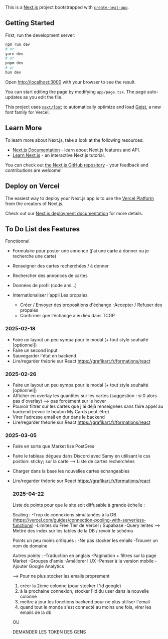 This is a [Next.js](https://nextjs.org) project bootstrapped with [`create-next-app`](https://nextjs.org/docs/app/api-reference/cli/create-next-app).

## Getting Started

First, run the development server:

```bash
npm run dev
# or
yarn dev
# or
pnpm dev
# or
bun dev
```

Open [http://localhost:3000](http://localhost:3000) with your browser to see the result.

You can start editing the page by modifying `app/page.tsx`. The page auto-updates as you edit the file.

This project uses [`next/font`](https://nextjs.org/docs/app/building-your-application/optimizing/fonts) to automatically optimize and load [Geist](https://vercel.com/font), a new font family for Vercel.

## Learn More

To learn more about Next.js, take a look at the following resources:

- [Next.js Documentation](https://nextjs.org/docs) - learn about Next.js features and API.
- [Learn Next.js](https://nextjs.org/learn) - an interactive Next.js tutorial.

You can check out [the Next.js GitHub repository](https://github.com/vercel/next.js) - your feedback and contributions are welcome!

## Deploy on Vercel

The easiest way to deploy your Next.js app is to use the [Vercel Platform](https://vercel.com/new?utm_medium=default-template&filter=next.js&utm_source=create-next-app&utm_campaign=create-next-app-readme) from the creators of Next.js.

Check out our [Next.js deployment documentation](https://nextjs.org/docs/app/building-your-application/deploying) for more details.

## To Do List des Features

Fonctionnel

- Formulaire pour poster une annonce (j'ai une carte à donner ou je recherche une carte)

- Renseigner des cartes recherchées / à donner
- Rechercher des annonces de cartes
- Données de profil (code ami...)
- Internationaliser l'appli
  Les propales
  - Créer / Envoyer des propositions d'échange
    -Accepter / Refuser des propales
  - Confirmer que l'échange a eu lieu dans TCGP

### 2025-02-18

- Faire un layout un peu sympa pour le modal (+ tout style souhaité [optionnel])
- Faire un second input
- Sauvegarder l'état en backend
- Lire/regarder théorie sur React
  https://grafikart.fr/formations/react

### 2025-02-26

- Faire un layout un peu sympa pour le modal (+ tout style souhaité [optionnel])
- Afficher en overlay les quantités sur les cartes (suggestion : si 0 alors pas d'overlay) --> pas forcément sur le hover
- Pouvoir filtrer sur les cartes que j'ai déjà renseignées sans faire appel au backend (revoir le bouton My Cards peut-être)
- Virer l'adresse email en dur dans le backend
- Lire/regarder théorie sur React
  https://grafikart.fr/formations/react

### 2025-03-05

- Faire en sorte que Market lise PostGres
- Faire le tableau dégueu dans Discord avec Samy en utilisant le css postion: sticky; sur la carte --> Liste de cartes recherchées
- Charger dans la base les nouvelles cartes échangeables
- Lire/regarder théorie sur React
  https://grafikart.fr/formations/react  

  ### 2025-04-22

  Liste de points pour que le site soit diffusable à grande échelle : 
  
  Scaling :
  -Trop de connexions simultanées à la DB (https://vercel.com/guides/connection-pooling-with-serverless-functions)
  -Limites du Free Tier de Vercel / Supabase 
  -Query lentes --> Mettre des index sur les tables de la DB / revoir le schéma 

  Points un peu moins critiques :
  -Ne pas stocker les emails
  -Trouver un nom de domaine

  Autres points : 
  -Traduction en anglais
  -Pagination + filtres sur la page Market
  -Groupes d'amis
  -Améliorer l'UX 
  -Penser à la version mobile
  -Ajouter Google Analytics 

  --> Pour ne plus stocker les emails proprement 
  1) créer la 2ème colonne (pour stocker l 'id google)
  2) à la prochaine connexion, stocker l'id du user dans la nouvelle colonne 
  3) mettre à jour les fonctions backend pour ne plus utiliser l'email
  4) quand tout le monde s'est connecté au moins une fois, virer les emails de la db 

  OU 

  DEMANDER LES TOKEN DES GENS 

